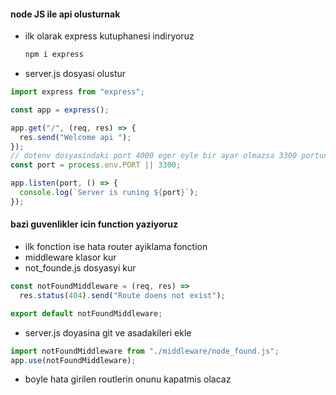 #### node JS ile api olusturnak

- ilk olarak express kutuphanesi indiryoruz
  ```sh
  npm i express
  ```
- server.js dosyasi olustur

```js
import express from "express";

const app = express();

app.get("/", (req, res) => {
  res.send("Welcome api ");
});
// dotenv dosyasindaki port 4000 eger oyle bir ayar olmazsa 3300 portunda calisacak
const port = process.env.PORT || 3300;

app.listen(port, () => {
  console.log(`Server is runing ${port}`);
});
```

#### bazi guvenlikler icin function yaziyoruz

- ilk fonction ise hata router ayiklama fonction
- middleware klasor kur
- not_founde.js dosyasyi kur

```js
const notFoundMiddleware = (req, res) =>
  res.status(404).send("Route doens not exist");

export default notFoundMiddleware;
```

- server.js doyasina git ve asadakileri ekle

```js
import notFoundMiddleware from "./middleware/node_found.js";
app.use(notFoundMiddleware);
```

- boyle hata girilen routlerin onunu kapatmis olacaz
